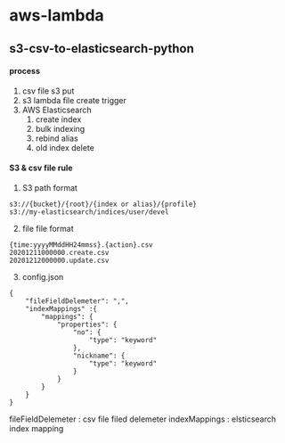 # aws-lambda
## s3-csv-to-elasticsearch-python
#### process
1. csv file s3 put
2. s3 lambda file create trigger
3. AWS Elasticsearch 
    1. create index
    2. bulk indexing
    3. rebind alias
    4. old index delete

#### S3 & csv file rule
1. S3 path format
```
s3://{bucket}/{root}/{index or alias}/{profile}
s3://my-elasticsearch/indices/user/devel
```

2. file file format
```
{time:yyyyMMddHH24mmss}.{action}.csv
20201211000000.create.csv
20201212000000.update.csv
```

3. config.json
```
{
    "fileFieldDelemeter": ",", 
    "indexMappings" :{
        "mappings": {
            "properties": {
                "no": {
                    "type": "keyword"
                },
                "nickname": {
                    "type": "keyword"
                }
            }
        }
    }
}
```
fileFieldDelemeter : csv file filed delemeter
indexMappings : elsticsearch index mapping 

